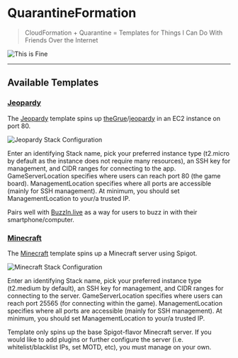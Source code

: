 # QuarantineFormation
> CloudFormation + Quarantine = Templates for Things I Can Do With Friends Over the Internet

![This is Fine](https://www.dailydot.com/wp-content/uploads/2020/03/coronavirus-memes.jpg)

---

## Available Templates

### [Jeopardy](templates/jeopardy.yml)

The [Jeopardy](templates/jeopardy.yml) template spins up [theGrue](https://github.com/theGrue)/[jeopardy](https://github.com/theGrue/jeopardy) in an EC2 instance on port 80. 

![Jeopardy Stack Configuration](https://i.imgur.com/h21QGx5.png)

Enter an identifying Stack name, pick your preferred instance type (t2.micro by default as the instance does not require many resources), an SSH key for management, and CIDR ranges for connecting to the app. GameServerLocation specifies where users can reach port 80 (the game board). ManagementLocation specifies where all ports are accessible (mainly for SSH management). At minimum, you should set ManagementLocation to your/a trusted IP. 

Pairs well with [BuzzIn.live](https://buzzin.live/) as a way for users to buzz in with their smartphone/computer. 

### [Minecraft](templates/minecraft.yml)

The [Minecraft](templates/minecraft.yml) template spins up a Minecraft server using Spigot. 

![Minecraft Stack Configuration](https://i.imgur.com/Up4Avho.png)

Enter an identifying Stack name, pick your preferred instance type (t2.medium by default), an SSH key for management, and CIDR ranges for connecting to the server. GameServerLocation specifies where users can reach port 25565 (for connecting within the game). ManagementLocation specifies where all ports are accessible (mainly for SSH management). At minimum, you should set ManagementLocation to your/a trusted IP. 

Template only spins up the base Spigot-flavor Minecraft server. If you would like to add plugins or further configure the server (i.e. whitelist/blacklist IPs, set MOTD, etc), you must manage on your own.
